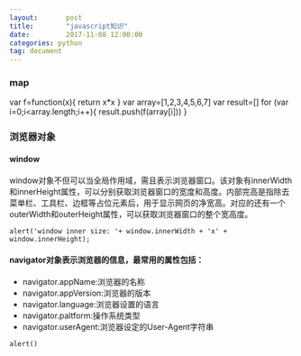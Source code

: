 ```yaml
---
layout:       post
title:        "javascript知识"
date:         2017-11-08 12:00:00
categories: python
tag: document
---
```


### map
var f=function(x){
  return x*x
}
var array=[1,2,3,4,5,6,7]
var result=[]
for (var i=0;i<array.length;i++){
  result.push(f(array[i]))
}

### 浏览器对象

#### window

window对象不但可以当全局作用域，需且表示浏览器窗口。该对象有innerWidth和innerHeight属性，可以分别获取浏览器窗口的宽度和高度。内部完高是指除去菜单栏、工具栏、边框等占位元素后，用于显示网页的净宽高。对应的还有一个outerWidth和outerHeight属性，可以获取浏览器窗口的整个宽高度。
```
alert('window inner size: '+ window.innerWidth + 'x' + window.innerHeight);
```
#### navigator对象表示浏览器的信息，最常用的属性包括：
+ navigator.appName:浏览器的名称
+ navigator.appVersion:浏览器的版本
+ navigator.language:浏览器设置的语言
+ navigator.paltform:操作系统类型
+ navigator.userAgent:浏览器设定的User-Agent字符串

```
alert()
```
